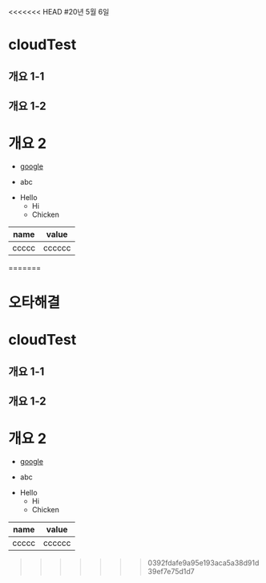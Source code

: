 <<<<<<< HEAD
#20년 5월 6일
# cloudTest
## 개요 1-1
## 개요 1-2
# 개요 2
* [google](http://google.com)
- abc
* Hello
  - Hi
  - Chicken

name |value |
-----|------|
ccccc|cccccc|
=======
# 오타해결
# cloudTest
## 개요 1-1
## 개요 1-2
# 개요 2
* [google](http://google.com)
- abc
* Hello
  - Hi
  - Chicken
  
name |value |
-----|------|
ccccc|cccccc|
>>>>>>> 0392fdafe9a95e193aca5a38d91d39ef7e75d1d7
